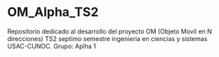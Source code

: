 # OM_Alpha_TS2
Repositorio dedicado al desarrollo del proyecto OM (Objeto Movil en N direcciones) TS2 septimo semestre ingenieria en ciencias y sistemas USAC-CUNOC. Grupo: Aplha 1
